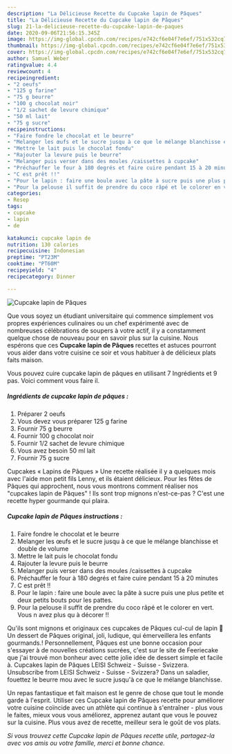 ```yaml
---
description: "La Délicieuse Recette du Cupcake lapin de Pâques"
title: "La Délicieuse Recette du Cupcake lapin de Pâques"
slug: 21-la-delicieuse-recette-du-cupcake-lapin-de-paques
date: 2020-09-06T21:56:15.345Z
image: https://img-global.cpcdn.com/recipes/e742cf6e04f7e6ef/751x532cq70/cupcake-lapin-de-paques-photo-principale-de-la-recette.jpg
thumbnail: https://img-global.cpcdn.com/recipes/e742cf6e04f7e6ef/751x532cq70/cupcake-lapin-de-paques-photo-principale-de-la-recette.jpg
cover: https://img-global.cpcdn.com/recipes/e742cf6e04f7e6ef/751x532cq70/cupcake-lapin-de-paques-photo-principale-de-la-recette.jpg
author: Samuel Weber
ratingvalue: 4.4
reviewcount: 4
recipeingredient:
- "2 oeufs"
- "125 g farine"
- "75 g beurre"
- "100 g chocolat noir"
- "1/2 sachet de levure chimique"
- "50 ml lait"
- "75 g sucre"
recipeinstructions:
- "Faire fondre le chocolat et le beurre"
- "Melanger les œufs et le sucre jusqu à ce que le mélange blanchisse et double de volume"
- "Mettre le lait puis le chocolat fondu"
- "Rajouter la levure puis le beurre"
- "Melanger puis verser dans des moules /caissettes à cupcake"
- "Préchauffer le four à 180 degrés et faire cuire pendant 15 à 20 minutes"
- "C est prêt !!"
- "Pour le lapin : faire une boule avec la pâte à sucre puis une plus petite et deux petits bouts pour les pattes."
- "Pour la pelouse il suffit de prendre du coco râpé et le colorer en vert. Vous n avez plus qu à décorer !!"
categories:
- Resep
tags:
- cupcake
- lapin
- de

katakunci: cupcake lapin de 
nutrition: 130 calories
recipecuisine: Indonesian
preptime: "PT23M"
cooktime: "PT60M"
recipeyield: "4"
recipecategory: Dinner

---
```



![Cupcake lapin de Pâques](https://img-global.cpcdn.com/recipes/e742cf6e04f7e6ef/751x532cq70/cupcake-lapin-de-paques-photo-principale-de-la-recette.jpg)

Que vous soyez un étudiant universitaire qui commence simplement vos propres expériences culinaires ou un chef expérimenté avec de nombreuses célébrations de soupers à votre actif, il y a constamment quelque chose de nouveau pour en savoir plus sur la cuisine. Nous espérons que ces <strong> Cupcake lapin de Pâques </strong> recettes et astuces pourront vous aider dans votre cuisine ce soir et vous habituer à de délicieux plats faits maison.

<!--inarticleads1-->

Vous pouvez cuire cupcake lapin de pâques en utilisant 7 Ingrédients et 9 pas. Voici comment vous faire il.

##### Ingrédients de cupcake lapin de pâques :

1. Préparer 2 oeufs
1. Vous devez vous préparer 125 g farine
1. Fournir 75 g beurre
1. Fournir 100 g chocolat noir
1. Fournir 1/2 sachet de levure chimique
1. Vous avez besoin 50 ml lait
1. Fournir 75 g sucre


Cupcakes « Lapins de Pâques » Une recette réalisée il y a quelques mois avec l&#39;aide mon petit fils Lenny, et ils étaient délicieux. Pour les fêtes de Pâques qui approchent, nous vous montrons comment réaliser nos &#34;cupcakes lapin de Pâques&#34; ! Ils sont trop mignons n&#39;est-ce-pas ? C&#39;est une recette hyper gourmande qui plaira. 

<!--inarticleads2-->

##### Cupcake lapin de Pâques instructions :

1. Faire fondre le chocolat et le beurre
1. Melanger les œufs et le sucre jusqu à ce que le mélange blanchisse et double de volume
1. Mettre le lait puis le chocolat fondu
1. Rajouter la levure puis le beurre
1. Melanger puis verser dans des moules /caissettes à cupcake
1. Préchauffer le four à 180 degrés et faire cuire pendant 15 à 20 minutes
1. C est prêt !!
1. Pour le lapin : faire une boule avec la pâte à sucre puis une plus petite et deux petits bouts pour les pattes.
1. Pour la pelouse il suffit de prendre du coco râpé et le colorer en vert. Vous n avez plus qu à décorer !!


Qu&#39;ils sont mignons et originaux ces cupcakes de Pâques cul-cul de lapin 🙂 Un dessert de Pâques original, joli, ludique, qui émerveillera les enfants gourmands.! Personnellement, Pâques est une bonne occasion pour s&#39;essayer à de nouvelles créations sucrées, c&#39;est sur le site de Feeriecake que j&#39;ai trouvé mon bonheur avec cette jolie idée de dessert simple et facile à. Cupcakes lapin de Pâques LEISI Schweiz - Suisse - Svizzera. Unsubscribe from LEISI Schweiz - Suisse - Svizzera? Dans un saladier, fouettez le beurre mou avec le sucre jusqu&#39;à ce que le mélange blanchisse. 

<!--inarticleads1-->

<p>
Un repas fantastique et fait maison est le genre de chose que tout le monde garde à l'esprit. Utiliser ces Cupcake lapin de Pâques recette pour améliorer votre cuisine coïncide avec un athlète qui continue à s'entraîner - plus vous le faites, mieux vous vous améliorez, apprenez autant que vous le pouvez sur la cuisine. Plus vous avez de recette, meilleur sera le goût de vos plats.
</p>

<p>
<i>Si vous trouvez cette Cupcake lapin de Pâques recette utile, partagez-la avec vos amis ou votre famille, merci et bonne chance.</i>
</p>
